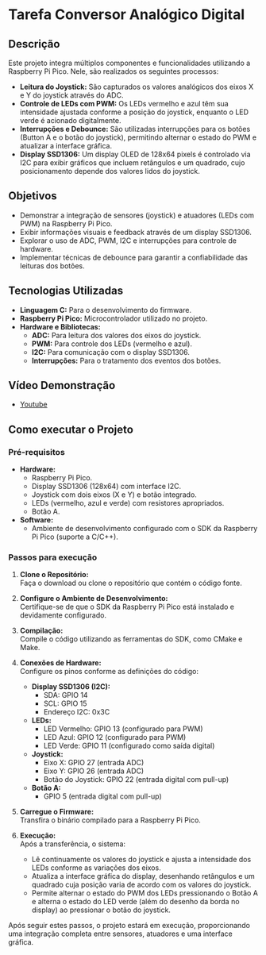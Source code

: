 ﻿
# Tarefa Conversor Analógico Digital

## Descrição
Este projeto integra múltiplos componentes e funcionalidades utilizando a Raspberry Pi Pico. Nele, são realizados os seguintes processos:
- **Leitura do Joystick:** São capturados os valores analógicos dos eixos X e Y do joystick através do ADC.
- **Controle de LEDs com PWM:** Os LEDs vermelho e azul têm sua intensidade ajustada conforme a posição do joystick, enquanto o LED verde é acionado digitalmente.
- **Interrupções e Debounce:** São utilizadas interrupções para os botões (Button A e o botão do joystick), permitindo alternar o estado do PWM e atualizar a interface gráfica.
- **Display SSD1306:** Um display OLED de 128x64 pixels é controlado via I2C para exibir gráficos que incluem retângulos e um quadrado, cujo posicionamento depende dos valores lidos do joystick.

## Objetivos
- Demonstrar a integração de sensores (joystick) e atuadores (LEDs com PWM) na Raspberry Pi Pico.
- Exibir informações visuais e feedback através de um display SSD1306.
- Explorar o uso de ADC, PWM, I2C e interrupções para controle de hardware.
- Implementar técnicas de debounce para garantir a confiabilidade das leituras dos botões.

## Tecnologias Utilizadas
- **Linguagem C:** Para o desenvolvimento do firmware.
- **Raspberry Pi Pico:** Microcontrolador utilizado no projeto.
- **Hardware e Bibliotecas:**
  - **ADC:** Para leitura dos valores dos eixos do joystick.
  - **PWM:** Para controle dos LEDs (vermelho e azul).
  - **I2C:** Para comunicação com o display SSD1306.
  - **Interrupções:** Para o tratamento dos eventos dos botões.

## Vídeo Demonstração 
- [Youtube](https://youtube.com/shorts/vHorKfteJ9Y)

## Como executar o Projeto

### Pré-requisitos
- **Hardware:**
  - Raspberry Pi Pico.
  - Display SSD1306 (128x64) com interface I2C.
  - Joystick com dois eixos (X e Y) e botão integrado.
  - LEDs (vermelho, azul e verde) com resistores apropriados.
  - Botão A.
- **Software:**
  - Ambiente de desenvolvimento configurado com o SDK da Raspberry Pi Pico (suporte a C/C++).

### Passos para execução
1. **Clone o Repositório:**  
   Faça o download ou clone o repositório que contém o código fonte.

2. **Configure o Ambiente de Desenvolvimento:**  
   Certifique-se de que o SDK da Raspberry Pi Pico está instalado e devidamente configurado.

3. **Compilação:**  
   Compile o código utilizando as ferramentas do SDK, como CMake e Make.

4. **Conexões de Hardware:**  
   Configure os pinos conforme as definições do código:
   - **Display SSD1306 (I2C):**
     - SDA: GPIO 14
     - SCL: GPIO 15
     - Endereço I2C: 0x3C
   - **LEDs:**
     - LED Vermelho: GPIO 13 (configurado para PWM)
     - LED Azul: GPIO 12 (configurado para PWM)
     - LED Verde: GPIO 11 (configurado como saída digital)
   - **Joystick:**
     - Eixo X: GPIO 27 (entrada ADC)
     - Eixo Y: GPIO 26 (entrada ADC)
     - Botão do Joystick: GPIO 22 (entrada digital com pull-up)
   - **Botão A:**  
     - GPIO 5 (entrada digital com pull-up)

5. **Carregue o Firmware:**  
   Transfira o binário compilado para a Raspberry Pi Pico.

6. **Execução:**  
   Após a transferência, o sistema:
   - Lê continuamente os valores do joystick e ajusta a intensidade dos LEDs conforme as variações dos eixos.
   - Atualiza a interface gráfica do display, desenhando retângulos e um quadrado cuja posição varia de acordo com os valores do joystick.
   - Permite alternar o estado do PWM dos LEDs pressionando o Botão A e alterna o estado do LED verde (além do desenho da borda no display) ao pressionar o botão do joystick.

Após seguir estes passos, o projeto estará em execução, proporcionando uma integração completa entre sensores, atuadores e uma interface gráfica.
